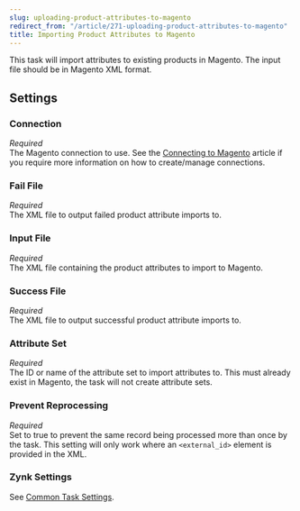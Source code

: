 ```yaml
---
slug: uploading-product-attributes-to-magento
redirect_from: "/article/271-uploading-product-attributes-to-magento"
title: Importing Product Attributes to Magento
---
```

This task will import attributes to existing products in Magento. The input file should be in Magento XML format.

## Settings
### Connection
_Required_  
The Magento connection to use. See the [Connecting to Magento](connecting-to-magento) article if you require more information on how to create/manage connections.

### Fail File
_Required_  
The XML file to output failed product attribute imports to.

### Input File
_Required_  
The XML file containing the product attributes to import to Magento.

### Success File
_Required_  
The XML file to output successful product attribute imports to.

### Attribute Set
_Required_  
The ID or name of the attribute set to import attributes to. This must already exist in Magento, the task will not create attribute sets. 

### Prevent Reprocessing
_Required_  
Set to true to prevent the same record being processed more than once by the task. This setting will only work where an `<external_id>` element is provided in the XML.

### Zynk Settings
See [Common Task Settings](common-task-settings).